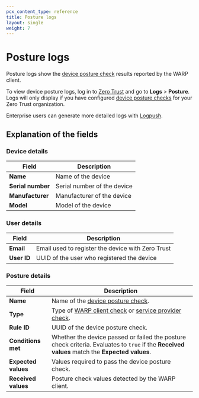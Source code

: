```yaml
---
pcx_content_type: reference
title: Posture logs
layout: single
weight: 7
---
```


# Posture logs

Posture logs show the [device posture check](/cloudflare-one/identity/devices/) results reported by the WARP client.

To view device posture logs, log in to [Zero Trust](https://one.dash.cloudflare.com/) and go to **Logs** > **Posture**. Logs will only display if you have configured [device posture checks](/cloudflare-one/identity/devices/) for your Zero Trust organization.

Enterprise users can generate more detailed logs with [Logpush](/cloudflare-one/analytics/logs/logpush/).

## Explanation of the fields

### Device details

| Field             | Description |
|-------------------|-------------|
| **Name**          | Name of the device  |
| **Serial number** | Serial number of the device            |
| **Manufacturer**  | Manufacturer of the device            |
| **Model**         | Model of the device  |

### User details

| Field       | Description |
|-------------|-------------|
| **Email**   | Email used to register the device with Zero Trust            |
| **User ID** | UUID of the user who registered the device           |

### Posture details

| Field               | Description |
|---------------------|-------------|
| **Name**            | Name of the [device posture check](/cloudflare-one/identity/devices). |
| **Type**            | Type of [WARP client check](/cloudflare-one/identity/devices/warp-client-checks/) or [service provider check](/cloudflare-one/identity/devices/service-providers/).      |
| **Rule ID**         | UUID of the device posture check.           |
| **Conditions met**  | Whether the device passed or failed the posture check criteria. Evaluates to `true` if the **Received values** match the **Expected values**.      |
| **Expected values** | Values required to pass the device posture check.       |
| **Received values** | Posture check values detected by the WARP client.  |